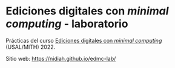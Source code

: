 # Ediciones digitales con _minimal computing_ - laboratorio

Prácticas del curso [Ediciones digitales con _minimal computing_](https://mith.umd.edu/minimaldigipub/es) (USAL/MITH) 2022.

Sitio web: https://nidiah.github.io/edmc-lab/

